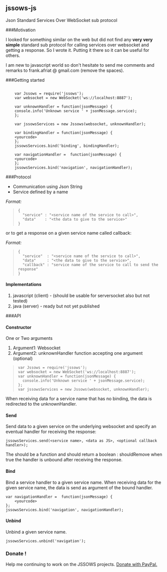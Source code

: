 ## jssows-js
Json Standard Services Over WebSocket sub protocol

###Motivation

I looked for something similar on the web but did not find any **very very simple** standard sub protocol for calling services over websocket and getting a response. So I wrote it. Putting it there so it can be useful for others.

I am new to javascript world so don't hesitate to send me comments and remarks to frank.afriat @ gmail.com (remove the spaces).


###Getting started

```

    var Jssows = require('jssows');
    var websocket = new WebSocket('ws://localhost:8887');
    
    var unknownHandler = function(jsonMessage) {
    console.info('Unknown service ' + jsonMessage.service);
    };
    
    var jssowsServices = new Jssows(websocket, unknownHandler);
    
    var bindingHandler = function(jsonMessage) {
    <yourcode>
    };
    jssowsServices.bind('binding', bindingHandler);
    
    var navigationHandler =  function(jsonMessage) {
    <yourcode>
    };
    jssowsServices.bind('navigation', navigationHandler);

```
    
###Protocol

* Communication using Json String
* Service defined by a name

*Format:*
>     {
>       "service" : "<service name of the service to call>", 
>       "data"    : "<the data to give to the service>"
>     }

or to get a response on a given service name called callback:

*Format:* 
>     {
>       "service"  : "<service name of the service to call>",
>       "data"     : "<the data to give to the service>",
>       "callback" : "service name of the service to call to send the response"
>     }

#### Implementations
 1. javascript (client) - (should be usable for serversocket also but not tested)
 2. java (server) - ready but not yet published

###API

#### Constructor

One or Two arguments

1. Argument1: Websocket
2. Argument2: unknownHandler function accepting one argument (optional)
    
>     var Jssows = require('jssows');
>     var websocket = new WebSocket('ws://localhost:8887');
>     var unknownHandler = function(jsonMessage) {
>     	console.info('Unknown service ' + jsonMessage.service);
>     };
>     var jssowsServices = new Jssows(websocket, unknownHandler);

When receiving data for a service name that has no binding, the data is redirected to the unknownHandler.

#### Send

Send data to a given service on the underlying websocket and specify an eventual handler for receiving the response:

    jssowsServices.send(<service name>, <data as JS>, <optional callback handler>);

The <optional callback handler> should be a function and should return a boolean : shouldRemove
when true the handler is unbound after receiving the response.

#### Bind

Bind a service handler to a given service name. When receiving data for the given service name, the data is send as argument of the bound handler.

    var navigationHandler =  function(jsonMessage) {
    	<yourcode>
    };
    jssowsServices.bind('navigation', navigationHandler);


#### Unbind

Unbind a given service name.

    jssowsServices.unbind('navigation');


### Donate !

Help me continuing to work on the JSSOWS projects.
[Donate with PayPal.](https://www.paypal.com/cgi-bin/webscr?cmd=_donations&business=YPXUQJM6ACZNG&lc=FR&item_name=JSSOWS&item_number=JSSOWS&currency_code=EUR&bn=PP%2dDonationsBF%3abtn_donateCC_LG%2egif%3aNonHosted)
